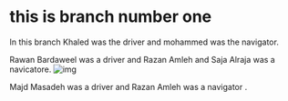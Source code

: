 
# this is branch number one
In this branch Khaled was the driver and mohammed was the navigator.

Rawan Bardaweel was a driver and Razan Amleh and Saja Alraja was a navicatore.
![img](https://images.pexels.com/photos/586744/pexels-photo-586744.jpeg?auto=compress&cs=tinysrgb&dpr=1&w=500)

Majd Masadeh was a driver and Razan Amleh was a navigator .